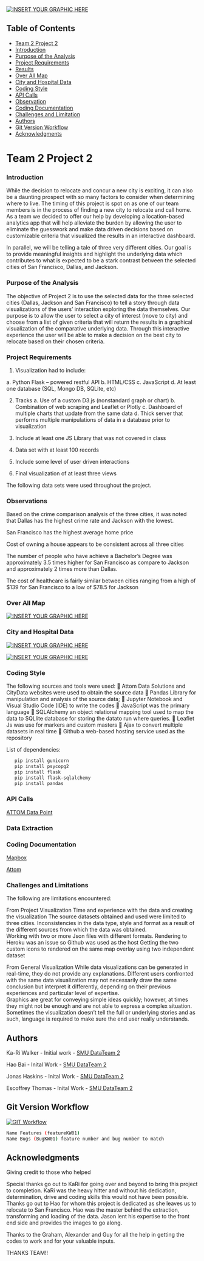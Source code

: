 [![INSERT YOUR GRAPHIC HERE](https://github.com/ButtonWalker/Team2_Project2/blob/master/resources/Images/geoSpatialVis.png)](Images/geoSpatialVis.png?raw=true)

<!-- TABLE OF CONTENTS -->
## Table of Contents

- [Team 2 Project 2](#Team-2-Project-2)
- [Introduction](#Introduction)
- [Purpose of the Analysis](#Purpose-of-the-Analysis)
- [Project Requirements](#Project-Requirements)    
- [Results](#Results)
- [Over All Map](#Over-All-Map)
- [City and Hospital Data](#City-and-Hospital-Data)
- [Coding Style](#Coding-Style)
- [API Calls](#API-Calls)
- [Observation](#Observation)
- [Coding Documentation](#Coding-Documentation)
- [Challenges and Limitation](#Challenges-And-Limitation)
- [Authors](#Authors)
- [Git Version Workflow](#Git-Version-Workflow)
- [Acknowledgments](#Acknowledgments)

# Team 2 Project 2

### Introduction
While the decision to relocate and concur a new city is exciting, it can also be a daunting prospect with so many factors to consider when determining where to live.  The timing of this project is spot on as one of our team members is in the process of finding a new city to relocate and call home. As a team we decided to offer our help by developing a location-based analytics app that will help alleviate the burden by allowing the user to eliminate the guesswork and make data driven decisions based on customizable criteria that visualized the results in an interactive dashboard.

In parallel, we will be telling a tale of three very different cities.  Our goal is to provide meaningful insights and highlight the underlying data which contributes to what is expected to be a stark contrast between the selected cities of San Francisco, Dallas, and Jackson. 

### Purpose of the Analysis
The objective of Project 2 is to use the selected data for the three selected cities (Dallas, Jackson and San Francisco) to tell a story through data visualizations of the users’ interaction exploring the data themselves. Our purpose is to allow the user to select a city of interest (move to city) and choose from a list of given criteria that will return the results in a graphical visualization of the comparative underlying data. Through this interactive experience the user will be able to make a decision on the best city to relocate based on their chosen criteria. 
 
### Project Requirements
1. Visualization had to include:

a.	Python Flask – powered restful API
b.	HTML/CSS
c.	JavaScript
d.	At least one database (SQL, Mongo DB, SQLite, etc)

2.	Tracks
a.	Use of a custom D3.js (nonstandard graph or chart)
b.	Combination of web scraping and Leaflet or Plotly
c.	Dashboard of multiple charts that update from the same data
d.	Thick server that performs multiple manipulations of data in a database prior to visualization

3.	Include at least one JS Library that was not covered in class
4.	Data set with at least 100 records
5.	Include some level of user driven interactions
6.	Final visualization of at least three views


The following data sets were used throughout the project.



### Observations
Based on the crime comparison analysis of the three cities, it was noted that Dallas has the highest crime rate and Jackson with the lowest.

San Francisco has the  highest average home price

Cost of owning a house appears to be consistent across all three cities

The number of people who have achieve a Bachelor’s Degree was approximately 3.5 times higher for San Francisco as compare to Jackson and approximately 2 times more than Dallas.

The cost of healthcare is fairly similar between cities ranging from a high of $139 for San Francisco to a low of $78.5 for Jackson


### Over All Map

[![INSERT YOUR GRAPHIC HERE](https://github.com/ButtonWalker/Team2_Project_2/blob/master/Images/siteImage1.png)](Images/siteImage1.png?raw=true)

### City and Hospital Data

[![INSERT YOUR GRAPHIC HERE](https://github.com/ButtonWalker/Team2_Project_2/blob/master/Images/siteImage2.png)](Images/siteImage2.png?raw=true)

[![INSERT YOUR GRAPHIC HERE](https://github.com/ButtonWalker/Team2_Project_2/blob/master/Images/siteImage3.png)](Images/siteImage3.png?raw=true)


### Coding Style

The following sources and tools were used: 
	Attom Data Solutions and CityData websites were used to obtain the source data 
	Pandas Library for manipulation and analysis of the source data; 
	Jupyter Notebook and Visual Studio Code (IDE) to write the codes 
	JavaScript was the primary language
	SQLAlchemy an object relational mapping tool used to map the data to SQLlite database for storing the datato run where queries. 
	Leaflet Js was use for markers and custom masters
	Ajax to convert multiple datasets in real time
	Github a web-based hosting service used as the repository

List of dependencies:
```sh
   pip install gunicorn
   pip install psycopg2
   pip install flask
   pip install flask-sqlalchemy
   pip install pandas
```
### API Calls

[ATTOM Data Point](https://api.gateway.attomdata.com/propertyapi/v1.0.0/property/detail?id=1234)

### Data Extraction

### Coding Documentation
[Mapbox](https://www.mapbox.com/)

[Attom](https://api.developer.attomdata.com/home)

### Challenges and Limitations
The following are limitations encountered:

From Project Visualization
   Time and experience with the data and creating the visualization
   The source datasets obtained and used were limited to three cities. 
   Inconsistencies in the data type, style and format as a result of the different sources from which the data was obtained.   
   Working with two or more Json files with different formats. 
   Rendering to Heroku was an issue so Github was used as the host
   Getting the two custom icons to rendered on the same map overlay using two independent dataset

From General Visualization
  While data visualizations can be generated in real-time, they do not provide any explanations. 
  Different users confronted with the same data visualization may not necessarily draw the same conclusion but interpret it differently,   depending on their previous experiences and particular level of expertise.  
  Graphics are great for conveying simple ideas quickly; however, at times they might not be enough and are not able to express a         complex situation. Sometimes the visualization doesn’t tell the full or underlying stories and as such, language is required to make     sure the end user really understands.
 	

## Authors

Ka-Ri Walker - Initial work - [SMU DataTeam 2](https://github.com/ButtonWalker)

Hao Bai - Inital Work - [SMU DataTeam 2](https://github.com/haobaids)

Jonas Haskins - Inital Work - [SMU DataTeam 2](https://github.com/jhhaskins)

Escoffrey Thomas - Inital Work - [SMU DataTeam 2](https://github.com/Escoffrey)

## Git Version Workflow

[![GIT Workflow](https://github.com/ButtonWalker/Team3_Project1/blob/master/GitWorkFlow.png)]()
```sh
Name Features (featureKW01)
Name Bugs (BugKW01) feature number and bug number to match
```
## Acknowledgments
Giving credit to those who helped

Special thanks go out to KaRi for going over and beyond to bring this project to completion.  KaRi was the heavy hitter and without his dedication, determination, drive and coding skills this would not have been possible.  Thanks go out to Hao for whom this project is dedicated as she leaves us to relocate to San Francisco.  Hao was the master behind the extraction, transforming and loading of the data.  Jason lent his expertise to the front end side and provides the images to go along.  

Thanks to the Graham, Alexander and Guy for all the help in getting the codes to work and for your valuable inputs.

THANKS TEAM!!

